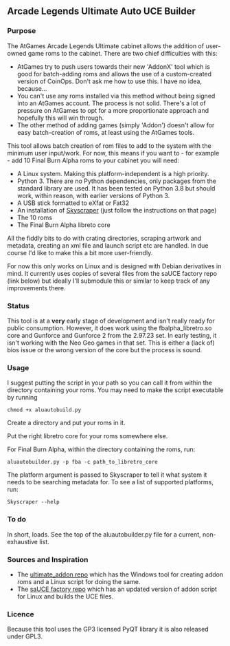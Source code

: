 ## Arcade Legends Ultimate Auto UCE Builder

### Purpose

The AtGames Arcade Legends Ultimate cabinet allows the addition of user-owned game roms to the cabinet. There are two
chief difficulties with this:

- AtGames try to push users towards their new 'AddonX' tool which is good for batch-adding roms and allows the use of a
  custom-created version of CoinOps. Don't ask me how to use this. I have no idea, because...
- You can't use any roms installed via this method without being signed into an AtGames account. The process is not
  solid. There's a lot of pressure on AtGames to opt for a more proportionate approach and hopefully this will win
  through.
- The other method of adding games (simply 'Addon') doesn't allow for easy batch-creation of roms, at least using the
  AtGames tools.

This tool allows batch creation of rom files to add to the system with the minimum user input/work. For now, this means
if you want to - for example - add 10 Final Burn Alpha roms to your cabinet you will need:

- A Linux system. Making this platform-independent is a high priority.
- Python 3. There are no Python dependencies, only packages from the standard library are used. It has been tested on
  Python 3.8 but should work, within reason, with earlier versions of Python 3.
- A USB stick formatted to eXfat or Fat32
- An installation of [Skyscraper](https://github.com/muldjord/skyscraper) (just follow the instructions on that page)
- The 10 roms
- The Final Burn Alpha libreto core

All the fiddly bits to do with crating directories, scraping artwork and metadata, creating an xml file and launch
script etc are handled. In due course I'd like to make this a bit more user-friendly.

For now this only works on Linux and is designed with Debian derivatives in mind. It currently uses copies of several
files from the saUCE factory repo (link below) but ideally I'll submodule this or similar to keep track of any
improvements there.

### Status

This tool is at a **very** early stage of development and isn't really ready for public consumption. However, it does
work using the fbalpha_libretro.so core and Gunforce and Gunforce 2 from the 2.97.23 set. In early testing, it isn't
working with the Neo Geo games in that set. This is either a (lack of) bios issue or the wrong version of the core but
the process is sound.

### Usage

I suggest putting the script in your path so you can call it from within the directory containing your roms. You may
need to make the script executable by running

`chmod +x aluautobuild.py`

Create a directory and put your roms in it.

Put the right libretro core for your roms somewhere else.

For Final Burn Alpha, within the directory containing the roms, run:

`aluautobuilder.py -p fba -c path_to_libretro_core`

The platform argument is passed to Skyscraper to tell it what system it needs to be searching metadata for. To see a
list of supported platforms, run:

`Skyscraper --help`

### To do

In short, loads. See the top of the aluautobuilder.py file for a current, non-exhaustive list.

### Sources and Inspiration

- The [ultimate_addon repo](https://github.com/FalkensMaze1983/ultimate_addon) which has the Windows tool for creating
  addon roms and a Linux script for doing the same.
- The [saUCE factory repo](https://github.com/wn2000/sauce_factory) which has an updated version of addon script for
  Linux and builds the UCE files.

### Licence

Because this tool uses the GP3 licensed PyQT library it is also released under GPL3.